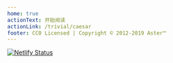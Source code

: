 ```yaml
---
home: true
actionText: 开始阅读
actionLink: /trivial/caesar
footer: CC0 Licensed | Copyright © 2012-2019 Aster™
---
```



[![Netlify Status](https://api.netlify.com/api/v1/badges/2a90a2d1-6fe1-4298-8248-2f4f22f23837/deploy-status)](https://app.netlify.com/sites/crypto-moe/deploys)
